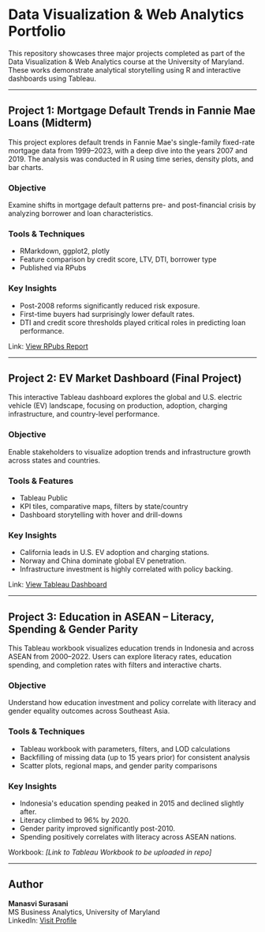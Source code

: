 # Data Visualization & Web Analytics Portfolio

This repository showcases three major projects completed as part of the Data Visualization & Web Analytics course at the University of Maryland. These works demonstrate analytical storytelling using R and interactive dashboards using Tableau.

---

## Project 1: Mortgage Default Trends in Fannie Mae Loans (Midterm)

This project explores default trends in Fannie Mae's single-family fixed-rate mortgage data from 1999–2023, with a deep dive into the years 2007 and 2019. The analysis was conducted in R using time series, density plots, and bar charts.

### Objective
Examine shifts in mortgage default patterns pre- and post-financial crisis by analyzing borrower and loan characteristics.

### Tools & Techniques
- RMarkdown, ggplot2, plotly
- Feature comparison by credit score, LTV, DTI, borrower type
- Published via RPubs

### Key Insights
- Post-2008 reforms significantly reduced risk exposure.
- First-time buyers had surprisingly lower default rates.
- DTI and credit score thresholds played critical roles in predicting loan performance.

Link: [View RPubs Report](https://rpubs.com/ManasviSurasani/1336263)

---

## Project 2: EV Market Dashboard (Final Project)

This interactive Tableau dashboard explores the global and U.S. electric vehicle (EV) landscape, focusing on production, adoption, charging infrastructure, and country-level performance.

### Objective
Enable stakeholders to visualize adoption trends and infrastructure growth across states and countries.

### Tools & Features
- Tableau Public
- KPI tiles, comparative maps, filters by state/country
- Dashboard storytelling with hover and drill-downs

### Key Insights
- California leads in U.S. EV adoption and charging stations.
- Norway and China dominate global EV penetration.
- Infrastructure investment is highly correlated with policy backing.

Link: [View Tableau Dashboard](https://public.tableau.com/app/profile/shriya.goyal/viz/Final_Project_EV/EVStory?publish=yes)

---

## Project 3: Education in ASEAN – Literacy, Spending & Gender Parity

This Tableau workbook visualizes education trends in Indonesia and across ASEAN from 2000–2022. Users can explore literacy rates, education spending, and completion rates with filters and interactive charts.

### Objective
Understand how education investment and policy correlate with literacy and gender equality outcomes across Southeast Asia.

### Tools & Techniques
- Tableau workbook with parameters, filters, and LOD calculations
- Backfilling of missing data (up to 15 years prior) for consistent analysis
- Scatter plots, regional maps, and gender parity comparisons

### Key Insights
- Indonesia's education spending peaked in 2015 and declined slightly after.
- Literacy climbed to 96% by 2020.
- Gender parity improved significantly post-2010.
- Spending positively correlates with literacy across ASEAN nations.

Workbook: *[Link to Tableau Workbook to be uploaded in repo]*

---

## Author

**Manasvi Surasani**  
MS Business Analytics, University of Maryland  
LinkedIn: [Visit Profile](https://www.linkedin.com/in/your-link)

